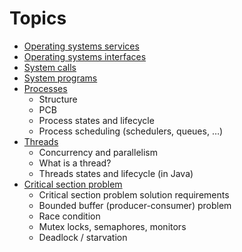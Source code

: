 
# Topics

- [Operating systems services](operating%20systems%20services.md)
- [Operating systems interfaces](operating%20systems%20interfaces.md)
- [System calls](system%20calls.md)
- [System programs](system%20programs.md)
- [Processes](processes.md)
	- Structure 
	- PCB
	- Process states and lifecycle
	- Process scheduling (schedulers, queues, …)
- [Threads](threads.md)
	- Concurrency and parallelism
	- What is a thread?
	- Threads states and lifecycle (in Java)
- [Critical section problem](critical%20section%20problem.md)
	- Critical section problem solution requirements
	- Bounded buffer (producer-consumer) problem
	- Race condition
	- Mutex locks, semaphores, monitors
	- Deadlock / starvation